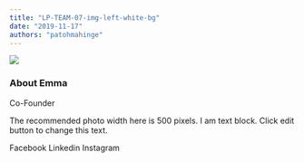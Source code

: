 ```yaml
---
title: "LP-TEAM-07-img-left-white-bg"
date: "2019-11-17"
authors: "patohmahinge"
---
```


![](images/placeholder-700x450.jpg)

### About Emma

Co-Founder

The recommended photo width here is 500 pixels. I am text block. Click edit button to change this text.

Facebook Linkedin Instagram
